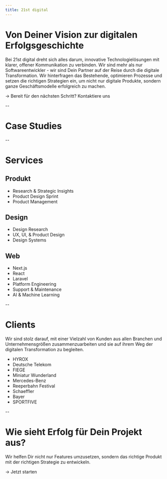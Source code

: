 ```yaml
---
title: 21st digital
---
```


# Von Deiner Vision zur digitalen Erfolgsgeschichte

Bei 21st digital dreht sich alles darum, innovative Technologielösungen mit klarer, offener Kommunikation zu verbinden. Wir sind mehr als nur Softwareentwickler - wir sind Dein Partner auf der Reise durch die digitale Transformation. Wir hinterfragen das Bestehende, optimieren Prozesse und setzen die richtigen Strategien ein, um nicht nur digitale Produkte, sondern ganze Geschäftsmodelle erfolgreich zu machen.

→ Bereit für den nächsten Schritt? Kontaktiere uns

--

# Case Studies

--

# Services

## Produkt

- Research & Strategic Insights
- Product Design Sprint
- Product Management

## Design

- Design Research
- UX, UI, & Product Design
- Design Systems

## Web

- Next.js
- React
- Laravel
- Platform Engineering
- Support & Maintenance
- AI & Machine Learning

--

# Clients

Wir sind stolz darauf, mit einer Vielzahl von Kunden aus allen Branchen und Unternehmensgrößen zusammenzuarbeiten und sie auf ihrem Weg der digitalen Transformation zu begleiten.

- HYROX
- Deutsche Telekom
- FIEGE
- Miniatur Wunderland
- Mercedes-Benz
- Reeperbahn Festival
- Schaeffler
- Bayer
- SPORTFIVE

--

# Wie sieht Erfolg für Dein Projekt aus?

Wir helfen Dir nicht nur Features umzusetzen, sondern das richtige Produkt mit der richtigen Strategie zu entwickeln.

→ Jetzt starten

